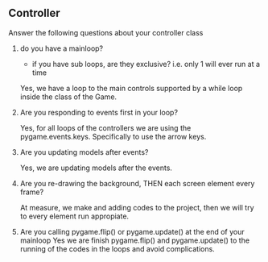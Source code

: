 
## Controller

Answer the following questions about your controller class

1. do you have a mainloop?
    * if you have sub loops, are they exclusive? i.e. only 1 will ever run at a time
    
    Yes, we have a loop to the main controls supported by a while loop inside the class of 
    the Game.  

2. Are you responding to events first in your loop?

   Yes, for all loops of the controllers we are using the pygame.events.keys. Specifically 
   to use the arrow keys.

3. Are you updating models after events?

   Yes, we are updating models after the events. 

4. Are you re-drawing the background, THEN each screen element every frame?

   At measure, we make and adding codes to the project, then we will try to every element 
   run appropiate. 
    
5. Are you calling pygame.flip() or pygame.update() at the end of your mainloop
   Yes we are finish pygame.flip() and pygame.update() to the running of the codes in the 
   loops and avoid complications.




